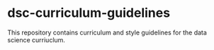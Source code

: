# dsc-curriculum-guidelines

This repository contains curriculum and style guidelines for the data science curriuclum.

